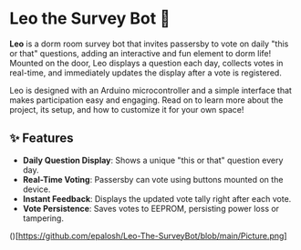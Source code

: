 # **Leo the Survey Bot 🤖**

**Leo** is a dorm room survey bot that invites passersby to vote on daily "this or that" questions, adding an interactive and fun element to dorm life! Mounted on the door, Leo displays a question each day, collects votes in real-time, and immediately updates the display after a vote is registered.

Leo is designed with an Arduino microcontroller and a simple interface that makes participation easy and engaging. Read on to learn more about the project, its setup, and how to customize it for your own space!

## ✨ **Features**

- **Daily Question Display**: Shows a unique "this or that" question every day.
- **Real-Time Voting**: Passersby can vote using buttons mounted on the device.
- **Instant Feedback**: Displays the updated vote tally right after each vote.
- **Vote Persistence**: Saves votes to EEPROM, persisting power loss or tampering.

()[https://github.com/epalosh/Leo-The-SurveyBot/blob/main/Picture.png]
